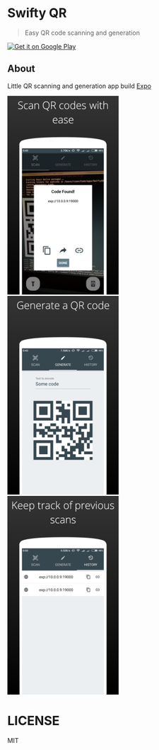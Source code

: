 # Swifty QR

> Easy QR code scanning and generation

<a href='https://play.google.com/store/apps/details?id=co.za.hackerdashery.swiftyqr&pcampaignid=MKT-Other-global-all-co-prtnr-py-PartBadge-Mar2515-1'><img alt='Get it on Google Play' src='https://play.google.com/intl/en_us/badges/images/generic/en_badge_web_generic.png'/></a>

## About

Little QR scanning and generation app build [Expo](http://expo.io/)

<img width="50%" src="screenshots/screenshot_1.png" alt=""/>
<img width="50%" src="screenshots/screenshot_2.png" alt=""/>
<img width="50%" src="screenshots/screenshot_3.png" alt=""/>

# LICENSE

MIT
